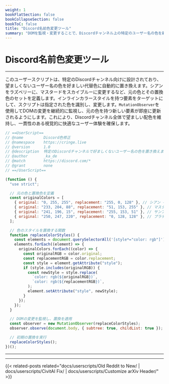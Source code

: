 ```yaml
---
weight: 1
bookFlatSection: false
bookCollapseSection: false
bookToC: false
title: "Discord名前色変更ツール"
summary: "DOMを監視・変更することで、Discordチャンネル上の特定のユーザー名の色を新しい色に置き換えます。"
---
```


<!--markdownlint-disable MD025 MD033 -->

# Discord名前色変更ツール

---

このユーザースクリプトは、特定のDiscordチャンネル向けに設計されており、望ましくないユーザー名の色を好ましい代替色に自動的に置き換えます。シアンをラズベリーに、マスタードをスカイブルーに変更するなど、元の色とその置換色のセットを定義します。インラインカラースタイルを持つ要素をターゲットにして、スクリプトは指定された色を識別し、変更します。`MutationObserver`を使用してDOMの変更を継続的に監視し、元の色を持つ新しい要素が即座に更新されるようにします。これにより、Discordチャンネル全体で望ましい配色を維持し、一貫性のある視覚的に快適なユーザー体験を確保します。

```js
// ==UserScript==
// @name         Discord色修正
// @namespace    https://cringe.live
// @version      1.0
// @description  特定のDiscordチャンネルで好ましくないユーザー名の色を置き換えます。
// @author       _ka_de
// @match        https://discord.com/*
// @grant        none
// ==/UserScript==

(function () {
  "use strict";

  // 元の色と置換色を定義
  const originalColors = [
    { original: "0, 255, 255", replacement: "255, 0, 128" }, // シアン -> ラズベリー
    { original: "233, 204, 88", replacement: "51, 153, 255" }, // マスタード -> スカイブルー
    { original: "241, 196, 15", replacement: "255, 153, 51" }, // サンフラワー -> オレンジ
    { original: "250, 247, 220", replacement: "0, 128, 128" }, // プラチナ -> ティール
  ];

  // 色のスタイルを置換する関数
  function replaceColorStyles() {
    const elements = document.querySelectorAll('[style*="color: rgb"]');
    elements.forEach((element) => {
      originalColors.forEach((color) => {
        const originalRGB = color.original;
        const replacementRGB = color.replacement;
        const style = element.getAttribute("style");
        if (style.includes(originalRGB)) {
          const newStyle = style.replace(
            `color: rgb(${originalRGB})`,
            `color: rgb(${replacementRGB})`,
          );
          element.setAttribute("style", newStyle);
        }
      });
    });
  }

  // DOMの変更を監視し、置換を適用
  const observer = new MutationObserver(replaceColorStyles);
  observer.observe(document.body, { subtree: true, childList: true });

  // 初期の置換を実行
  replaceColorStyles();
})();
```

---

---

{{< related-posts related="docs/userscripts/Old Reddit to New/ | docs/userscripts/CivitAI Fix/ | docs/userscripts/Customize arXiv Header/" >}}

